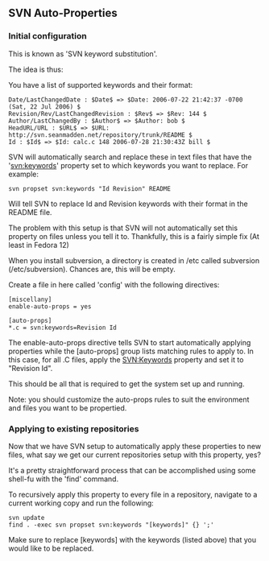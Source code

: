 ## SVN Auto-Properties

### Initial configuration

This is known as 'SVN keyword substitution'.

The idea is thus:

You have a list of supported keywords and their format:

    Date/LastChangedDate : $Date$ => $Date: 2006-07-22 21:42:37 -0700 (Sat, 22 Jul 2006) $
    Revision/Rev/LastChangedRevision : $Rev$ => $Rev: 144 $
    Author/LastChangedBy : $Author$ => $Author: bob $
    HeadURL/URL : $URL$ => $URL: http://svn.seanmadden.net/repository/trunk/README $
    Id : $Id$ => $Id: calc.c 148 2006-07-28 21:30:43Z bill $

SVN will automatically search and replace these in text files that have the '<svn:keywords>' property set to which keywords you want to replace. For example:

    svn propset svn:keywords "Id Revision" README

Will tell SVN to replace Id and Revision keywords with their format in the README file.

The problem with this setup is that SVN will not automatically set this property on files unless you tell it to. Thankfully, this is a fairly simple fix (At least in Fedora 12)

When you install subversion, a directory is created in /etc called subversion (/etc/subversion). Chances are, this will be empty.

Create a file in here called 'config' with the following directives:

    [miscellany]
    enable-auto-props = yes

    [auto-props]
    *.c = svn:keywords=Revision Id

The enable-auto-props directive tells SVN to start automatically applying properties while the \[auto-props\] group lists matching rules to apply to. In this case, for all .C files, apply the <SVN:Keywords> property and set it to "Revision Id".

This should be all that is required to get the system set up and running.

Note: you should customize the auto-props rules to suit the environment and files you want to be propertied.

### Applying to existing repositories

Now that we have SVN setup to automatically apply these properties to new files, what say we get our current repositories setup with this property, yes?

It's a pretty straightforward process that can be accomplished using some shell-fu with the 'find' command.

To recursively apply this property to every file in a repository, navigate to a current working copy and run the following:

    svn update 
    find . -exec svn propset svn:keywords "[keywords]" {} ';'

Make sure to replace \[keywords\] with the keywords (listed above) that you would like to be replaced.

